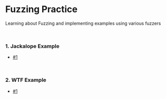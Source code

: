 # Fuzzing Practice

Learning about Fuzzing and implementing examples using various fuzzers

<br>

### 1. Jackalope Example
- [#1](https://github.com/by-roj/24_Fuzzing-Practice/blob/main/Jackalope%20Example%20%231.md)

<br>

### 2. WTF Example

- [#1](https://github.com/by-roj/24_Fuzzing-Practice/blob/main/WTF%20Example%20%231.md)
